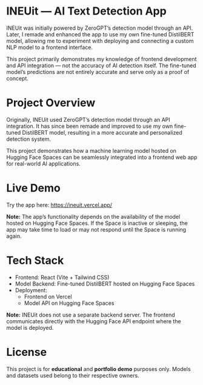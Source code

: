 # INEUit — AI Text Detection App

INEUit was initially powered by ZeroGPT’s detection model through an API.
Later, I remade and enhanced the app to use my own fine-tuned DistilBERT model, allowing me to experiment with deploying and connecting a custom NLP model to a frontend interface.

This project primarily demonstrates my knowledge of frontend development and API integration — not the accuracy of AI detection itself.
The fine-tuned model’s predictions are not entirely accurate and serve only as a proof of concept.

# Project Overview

Originally, INEUit used ZeroGPT’s detection model through an API integration.
It has since been remade and improved to use my own fine-tuned DistilBERT model, resulting in a more accurate and personalized detection system.

This project demonstrates how a machine learning model hosted on Hugging Face Spaces can be seamlessly integrated into a frontend web app for real-world AI applications.

# Live Demo

Try the app here: https://ineuit.vercel.app/

**Note:**
The app’s functionality depends on the availability of the model hosted on Hugging Face Spaces.
If the Space is inactive or sleeping, the app may take time to load or may not respond until the Space is running again.

# Tech Stack

* Frontend: React (Vite + Tailwind CSS)
* Model Backend: Fine-tuned DistilBERT hosted on Hugging Face Spaces
* Deployment:
  * Frontend on Vercel
  * Model API on Hugging Face Spaces

**Note:**
INEUit does not use a separate backend server.
The frontend communicates directly with the Hugging Face API endpoint where the model is deployed.

# License
This project is for **educational** and **portfolio demo** purposes only.
Models and datasets used belong to their respective owners.
